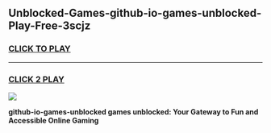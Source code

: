 
## Unblocked-Games-github-io-games-unblocked-Play-Free-3scjz
<h3>
<a href="https://premium76.site?title=github-io-games-unblocked&ref=23A">CLICK TO PLAY</a></h3>
<hr>

<h3>
<a href="https://premium76.site?title=github-io-games-unblocked&ref=23A">CLICK 2 PLAY</a>
  
</h3>

<a href="https://premium76.site?title=github-io-games-unblocked&ref=23A"><img src="https://clearcache.store/games.png"></a>


**github-io-games-unblocked games unblocked: Your Gateway to Fun and Accessible Online Gaming**
